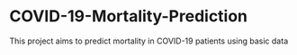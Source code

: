 # COVID-19-Mortality-Prediction
This project aims to predict mortality in COVID-19 patients using basic data
